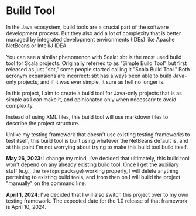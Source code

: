 # Build Tool

In the Java ecosystem, build tools are a crucial part of the software 
development process. But they also add a lot of complexity that is better 
managed by integrated development environments (IDEs) like Apache NetBeans or 
IntelliJ IDEA.

You can see a similar phenomenon with Scala: sbt is the most used build tool for 
Scala projects. Originally referred to as "Simple Build Tool" but first released 
as just "sbt," some people started calling it "Scala Build Tool." Both acronym 
expansions are incorrect: sbt has always been able to build Java-only projects, 
and if it was ever simple, it sure as hell no longer is.

In this project, I aim to create a build tool for Java-only projects that is as 
simple as I can make it, and opinionated only when necessary to avoid 
complexity.

Instead of using XML files, this build tool will use markdown files to describe 
the project structure.

Unlike my testing framework that doesn't use existing testing frameworks to test 
itself, this build tool is built using whatever the NetBeans default is, and at 
this point I'm not worrying about trying to make this build tool build itself.

**May 26, 2023**: I change my mind, I've decided that ultimately, this build 
tool won't depend on any already existing build tool. Once I get the auxiliary 
stuff (e.g., the `textops` package) working properly, I will delete anything 
pertaining to existing build tools, and from then on I will build the project 
"manually" on the command line.

**April 1, 2024**: I've decided that I will also switch this project over to my 
own testing framework. The expected date for the 1.0 release of that framework 
is April 10, 2024.
